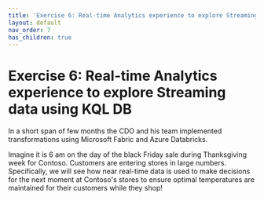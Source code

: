 ```yaml
---
title: 'Exercise 6: Real-time Analytics experience to explore Streaming data using KQL DB'
layout: default
nav_order: 7
has_children: true
---
```


# Exercise 6: Real-time Analytics experience to explore Streaming data using KQL DB
In a short span of few months the CDO and his team  implemented transformations using Microsoft Fabric and Azure Databricks.

Imagine it is 6 am on the day of the black Friday sale during Thanksgiving week for Contoso. Customers are entering stores in large numbers. Specifically, we will see how near real-time data is used to make decisions for the next moment at Contoso's stores to ensure optimal temperatures are maintained for their customers while they shop!

